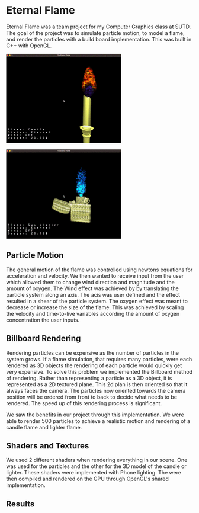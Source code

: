# Eternal Flame

Eternal Flame was a team project for my Computer Graphics class at SUTD. The goal of the project was to simulate particle motion, to model a flame, and render the particles with a build board implementation. This was built in C++ with OpenGL.

<!-- TODO : Format these two images -->
![Candle](../assets/candle.gif)

![Lighter](../assets/lighter.gif)

## Particle Motion

The general motion of the flame was controlled using newtons equations for acceleration and velocity. We then wanted to receive input from the user which allowed them to change wind direction and magnitude and the amount of oxygen. The Wind effect was achieved by by translating the particle system along an axis. The acis was user defined and the effect resulted in a shear of the particle system. The oxygen effect was meant to decrease or increase the size of the flame. This was achieved by scaling the velocity and time-to-live variables according the amount of oxygen concentration the user inputs.

## Billboard Rendering

Rendering particles can be expensive as the number of particles in the system grows. If a flame simulation, that requires many particles, were each rendered as 3D objects the rendering of each particle would quickly get very expensive. To solve this problem we implemented the Billboard method of rendering. Rather than representing a particle as a 3D object, it is represented as a 2D textured plane. This 2d plan is then oriented so that it always faces the camera. The particles now oriented towards the camera position will be ordered from front to back to decide what needs to be rendered. The speed up of this rendering process is significant.

We saw the benefits in our project through this implementation. We were able to render 500 particles to achieve a realistic motion and rendering of a candle flame and lighter flame.

## Shaders and Textures

We used 2 different shaders when rendering everything in our scene. One was used for the particles and the other for the 3D model of the candle or lighter. These shaders were implemented with Phone lighting. The were then compiled and rendered on the GPU through OpenGL's shared implementation.

## Results